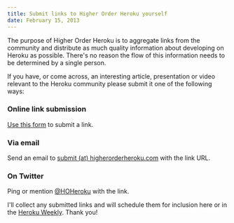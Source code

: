 ```yaml
---
title: Submit links to Higher Order Heroku yourself
date: February 15, 2013
---
```


The purpose of Higher Order Heroku is to aggregate links from the community and distribute as much quality information about developing on Heroku as possible. There's no reason the flow of this information needs to be determined by a single person.

If you have, or come across, an interesting article, presentation or video relevant to the Heroku community please submit it one of the following ways:

### Online link submission

<a href="https://hoheroku.wufoo.com/forms/z1ud198f00dvgsx/" onclick="window.open(this.href,  null, 'height=320, width=680, toolbar=0, location=0, status=1, scrollbars=1, resizable=1'); return false">Use this form</a> to submit a link.


### Via email

Send an email to [submit (at) higherorderheroku.com](mailto:submit@higherorderheroku.com) with the link URL.

### On Twitter

Ping or mention [@HOHeroku](https://twitter.com/HOHeroku) with the link.

I'll collect any submitted links and will schedule them for inclusion here or in the [Heroku Weekly](http://mad.ly/signups/72042/join). Thank you!
